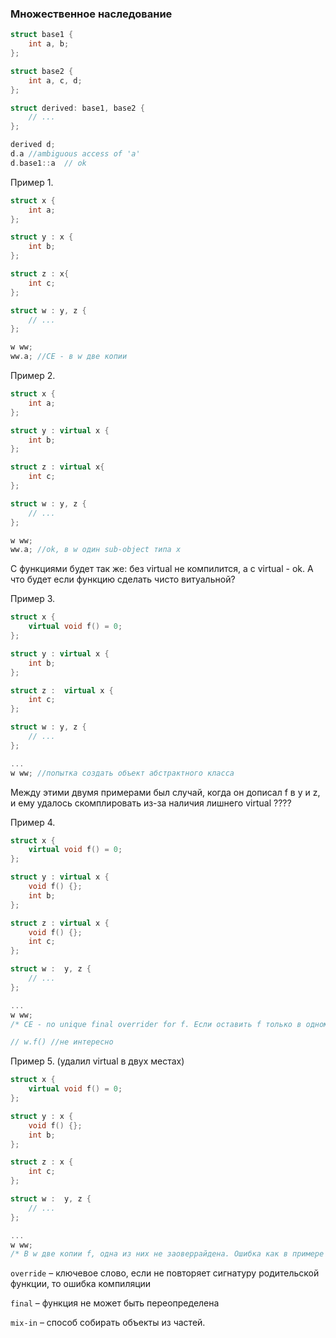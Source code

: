 ### Множественное наследование

```cpp
struct base1 {
    int a, b;
};

struct base2 {
    int a, c, d;
};

struct derived: base1, base2 {
    // ...
};

derived d;
d.a //ambiguous access of 'a'
d.base1::a  // ok
```

Пример 1.
```cpp
struct x {
	int a;
};

struct y : x {
	int b;
};

struct z : x{
	int c;
};

struct w : y, z {
	// ...
};

w ww;
ww.a; //CE - в w две копии
```
Пример 2.
```cpp
struct x {
	int a;
};

struct y : virtual x {
	int b;
};

struct z : virtual x{
	int c;
};

struct w : y, z {
	// ...
};

w ww;
ww.a; //ok, в w один sub-object типа x

```
С функциями будет так же: без virtual не компилится, а с virtual - ok. А что будет если функцию сделать чисто витуальной?

Пример 3.
```cpp
struct x {
	virtual void f() = 0;
};

struct y : virtual x {
	int b;
};

struct z :  virtual x {
	int c;
};

struct w : y, z {
	// ...
};

...
w ww; //попытка создать объект абстрактного класса
```
Между этими двумя примерами был случай, когда он дописал f в y и z, и ему удалось скомплировать из-за наличия лишнего virtual ????

Пример 4. 
```cpp
struct x {
	virtual void f() = 0;
};

struct y : virtual x {
	void f() {};
	int b;
};

struct z : virtual x {
	void f() {};
	int c;
};

struct w :  y, z {
	// ...
};

...
w ww; 
/* CE - no unique final overrider for f. Если оставить f только в одном месте либо в y, либо в z, то все будет нормально*/

// w.f() //не интересно
``` 
Пример 5. (удалил virtual  в двух местах) 
```cpp
struct x {
	virtual void f() = 0;
};

struct y : x {
	void f() {};
	int b;
};

struct z : x {
	int c;
};

struct w :  y, z {
	// ...
};

...
w ww; 
/* В w две копии f, одна из них не заоверрайдена. Ошибка как в примере 4*/
``` 


`override` – ключевое слово, если не повторяет сигнатуру родительской функции, то ошибка компиляции

`final` – функция не может быть переопределена

`mix-in` – способ собирать объекты из частей.